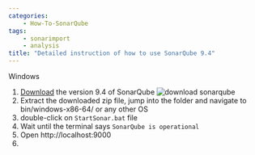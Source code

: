```yaml
---
categories:
    - How-To-SonarQube
tags:
    - sonarimport
    - analysis
title: "Detailed instruction of how to use SonarQube 9.4"
---
```


Windows

1. [Download](https://www.sonarqube.org/downloads/) the version 9.4 of SonarQube
   ![download sonarqube]({{site.baseurl}}/assets/images/docs/how-to/download_sonarqube_9_4.png)
2. Extract the downloaded zip file, jump into the folder and navigate to bin/windows-x86-64/ or any other OS
3. double-click on `StartSonar.bat` file
4. Wait until the terminal says `SonarQube is operational`
5. Open http://localhost:9000
6.
